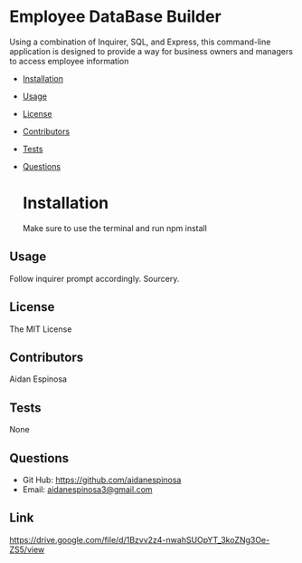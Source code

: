 # Employee DataBase Builder

Using a combination of Inquirer, SQL, and Express, this command-line application is designed to provide a way for business owners and managers to access employee information

- [Installation](#installation)
- [Usage](#usage)
- [License](#license)
- [Contributors](#contribute)
- [Tests](#tests)
- [Questions](#questions)

  # Installation

  Make sure to use the terminal and run npm install

## Usage

Follow inquirer prompt accordingly. Sourcery.

## License

The MIT License

## Contributors

Aidan Espinosa

## Tests

None

## Questions

- Git Hub: https://github.com/aidanespinosa
- Email: aidanespinosa3@gmail.com

## Link

https://drive.google.com/file/d/1Bzvv2z4-nwahSUOpYT_3koZNg3Oe-ZS5/view
